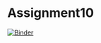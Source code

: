 # Assignment10

[![Binder](https://mybinder.org/badge_logo.svg)](https://mybinder.org/v2/gh/obnoxious-consequnence/Assignment10/master)
